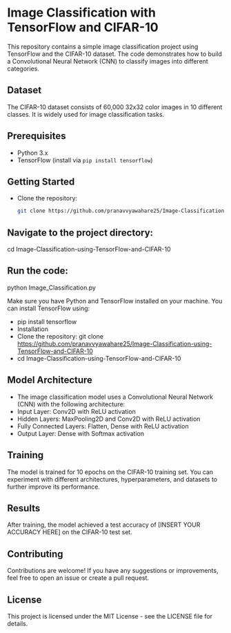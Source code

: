 # Image Classification with TensorFlow and CIFAR-10

This repository contains a simple image classification project using TensorFlow and the CIFAR-10 dataset. The code demonstrates how to build a Convolutional Neural Network (CNN) to classify images into different categories.

## Dataset

The CIFAR-10 dataset consists of 60,000 32x32 color images in 10 different classes. It is widely used for image classification tasks.

## Prerequisites

- Python 3.x
- TensorFlow (install via `pip install tensorflow`)

## Getting Started

- Clone the repository:

   ```bash
   git clone https://github.com/pranavvyawahare25/Image-Classification-using-TensorFlow-and-CIFAR-10


## Navigate to the project directory:

cd Image-Classification-using-TensorFlow-and-CIFAR-10

## Run the code:

python Image_Classification.py

Make sure you have Python and TensorFlow installed on your machine. You can install TensorFlow using:
- pip install tensorflow
- Installation
- Clone the repository: git clone https://github.com/pranavvyawahare25/Image-Classification-using-TensorFlow-and-CIFAR-10
- cd Image-Classification-using-TensorFlow-and-CIFAR-10

## Model Architecture
- The image classification model uses a Convolutional Neural Network (CNN) with the following architecture:
- Input Layer: Conv2D with ReLU activation
- Hidden Layers: MaxPooling2D and Conv2D with ReLU activation
- Fully Connected Layers: Flatten, Dense with ReLU activation
- Output Layer: Dense with Softmax activation

## Training
The model is trained for 10 epochs on the CIFAR-10 training set. You can experiment with different architectures, hyperparameters, and datasets to further improve its performance.

## Results
After training, the model achieved a test accuracy of [INSERT YOUR ACCURACY HERE] on the CIFAR-10 test set.

## Contributing
Contributions are welcome! If you have any suggestions or improvements, feel free to open an issue or create a pull request.

## License
This project is licensed under the MIT License - see the LICENSE file for details.

